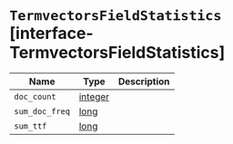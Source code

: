 # `TermvectorsFieldStatistics` [interface-TermvectorsFieldStatistics]

| Name | Type | Description |
| - | - | - |
| `doc_count` | [integer](./integer.md) | &nbsp; |
| `sum_doc_freq` | [long](./long.md) | &nbsp; |
| `sum_ttf` | [long](./long.md) | &nbsp; |
